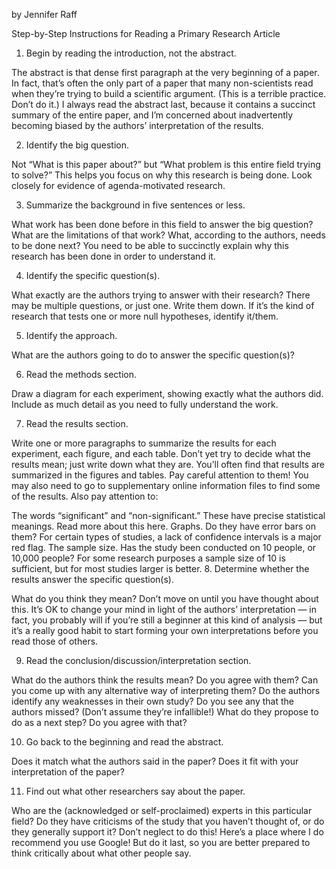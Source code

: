 by Jennifer Raff


Step-by-Step Instructions for Reading a Primary Research Article

1. Begin by reading the introduction, not the abstract.

The abstract is that dense first paragraph at the very beginning of a paper. In fact, that’s often the only part of a paper that many non-scientists read when they’re trying to build a scientific argument. (This is a terrible practice. Don’t do it.) I always read the abstract last, because it contains a succinct summary of the entire paper, and I’m concerned about inadvertently becoming biased by the authors’ interpretation of the results. 

2. Identify the big question.

Not “What is this paper about?” but “What problem is this entire field trying to solve?” This helps you focus on why this research is being done.  Look closely for evidence of agenda-motivated research.

3. Summarize the background in five sentences or less.

What work has been done before in this field to answer the big question? What are the limitations of that work? What, according to the authors, needs to be done next? You need to be able to succinctly explain why this research has been done in order to understand it.

4. Identify the specific question(s).

What exactly are the authors trying to answer with their research? There may be multiple questions, or just one. Write them down.  If it’s the kind of research that tests one or more null hypotheses, identify it/them.

5. Identify the approach.

What are the authors going to do to answer the specific question(s)?

6. Read the methods section.

Draw a diagram for each experiment, showing exactly what the authors did. Include as much detail as you need to fully understand the work. 

7. Read the results section.

Write one or more paragraphs to summarize the results for each experiment, each figure, and each table. Don’t yet try to decide what the results mean; just write down what they are. You’ll often find that results are summarized in the figures and tables. Pay careful attention to them!  You may also need to go to supplementary online information files to find some of the results. Also pay attention to:

The words “significant” and “non-significant.” These have precise statistical meanings. Read more about this here.
Graphs. Do they have error bars on them? For certain types of studies, a lack of confidence intervals is a major red flag.
The sample size. Has the study been conducted on 10 people, or 10,000 people? For some research purposes a sample size of 10 is sufficient, but for most studies larger is better.
8. Determine whether the results answer the specific question(s).

What do you think they mean? Don’t move on until you have thought about this. It’s OK to change your mind in light of the authors’ interpretation — in fact, you probably will if you’re still a beginner at this kind of analysis — but it’s a really good habit to start forming your own interpretations before you read those of others.

9. Read the conclusion/discussion/interpretation section.

What do the authors think the results mean? Do you agree with them? Can you come up with any alternative way of interpreting them? Do the authors identify any weaknesses in their own study? Do you see any that the authors missed? (Don’t assume they’re infallible!) What do they propose to do as a next step? Do you agree with that?

10. Go back to the beginning and read the abstract.

Does it match what the authors said in the paper? Does it fit with your interpretation of the paper?

11. Find out what other researchers say about the paper.

Who are the (acknowledged or self-proclaimed) experts in this particular field? Do they have criticisms of the study that you haven’t thought of, or do they generally support it? Don’t neglect to do this! Here’s a place where I do recommend you use Google! But do it last, so you are better prepared to think critically about what other people say.
